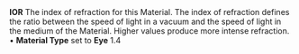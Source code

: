 <tr>
<td><strong>IOR</strong></td>
<td>The index of refraction for this Material. The index of refraction defines the ratio between the speed of light in a vacuum and the speed of light in the medium of the Material. Higher values produce more intense refraction.</td>
<td>&#8226; <strong>Material Type</strong> set to <strong>Eye</strong></td>
<td>1.4</td>
</tr>
